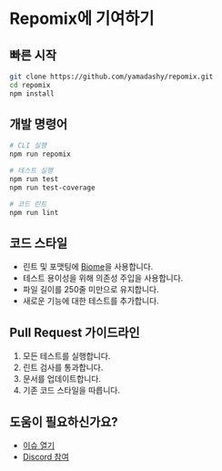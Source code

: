 # Repomix에 기여하기

## 빠른 시작

```bash
git clone https://github.com/yamadashy/repomix.git
cd repomix
npm install
```

## 개발 명령어

```bash
# CLI 실행
npm run repomix

# 테스트 실행
npm run test
npm run test-coverage

# 코드 린트
npm run lint
```

## 코드 스타일

- 린트 및 포맷팅에 [Biome](https://biomejs.dev/)을 사용합니다.
- 테스트 용이성을 위해 의존성 주입을 사용합니다.
- 파일 길이를 250줄 미만으로 유지합니다.
- 새로운 기능에 대한 테스트를 추가합니다.

## Pull Request 가이드라인

1. 모든 테스트를 실행합니다.
2. 린트 검사를 통과합니다.
3. 문서를 업데이트합니다.
4. 기존 코드 스타일을 따릅니다.

## 도움이 필요하신가요?

- [이슈 열기](https://github.com/yamadashy/repomix/issues)
- [Discord 참여](https://discord.gg/wNYzTwZFku)
